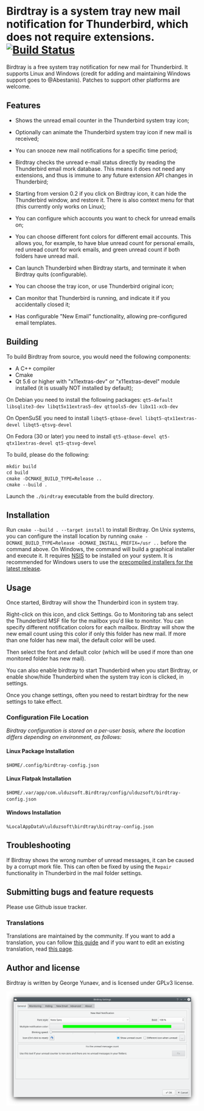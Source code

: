 # Birdtray is a system tray new mail notification for Thunderbird, which does not require extensions. [![Build Status](https://github.com/gyunaev/birdtray/workflows/Build/badge.svg?event=push)](https://github.com/gyunaev/birdtray/action)

Birdtray is a free system tray notification for new mail for Thunderbird. It supports Linux and Windows (credit for adding and maintaining Windows support goes to @Abestanis). Patches to support other platforms are welcome.

## Features

- Shows the unread email counter in the Thunderbird system tray icon;

- Optionally can animate the Thunderbird system tray icon if new mail is received;

- You can snooze new mail notifications for a specific time period;

- Birdtray checks the unread e-mail status directly by reading the Thunderbird email mork database. This means it does not need any extensions, and thus is immune to any future extension API changes in Thunderbird;

- Starting from version 0.2 if you click on Birdtray icon, it can hide the Thunderbird window, and restore it. There is also context menu for that (this currently only works on Linux);

- You can configure which accounts you want to check for unread emails on;

- You can choose different font colors for different email accounts. This allows you, for example, to have blue unread count for personal emails, red unread count for work emails, and green unread count if both folders have unread mail.

- Can launch Thunderbird when Birdtray starts, and terminate it when Birdtray quits (configurable).

- You can choose the tray icon, or use Thunderbird original icon;

- Can monitor that Thunderbird is running, and indicate it if you accidentally closed it;

- Has configurable "New Email" functionality, allowing pre-configured email templates.


## Building

To build Birdtray from source, you would need the following components:

- A C++ compiler
- Cmake
- Qt 5.6 or higher with "x11extras-dev" or "x11extras-devel"  module installed (it is usually NOT installed by default);

On Debian you need to install the following packages: ``qt5-default libsqlite3-dev libqt5x11extras5-dev qttools5-dev libx11-xcb-dev``

On OpenSuSE you need to install ``libqt5-qtbase-devel libqt5-qtx11extras-devel libqt5-qtsvg-devel``

On Fedora (30 or later) you need to install ``qt5-qtbase-devel qt5-qtx11extras-devel qt5-qtsvg-devel``

To build, please do the following:

```shell script
mkdir build
cd build
cmake -DCMAKE_BUILD_TYPE=Release ..
cmake --build .
```

Launch the `./birdtray` executable from the build directory.

## Installation

Run `cmake --build . --target install` to install Birdtray.
On Unix systems, you can configure the install location by running
`cmake -DCMAKE_BUILD_TYPE=Release -DCMAKE_INSTALL_PREFIX=/usr ..` before the command above.
On Windows, the command will build a graphical installer and execute it.
It requires [NSIS](https://nsis.sourceforge.io/Main_Page) to be installed on your system.
It is recommended for Windows users to use the
[precompiled installers for the latest release](https://github.com/gyunaev/birdtray/releases/latest).  

## Usage

Once started, Birdtray will show the Thunderbird icon in system tray.

Right-click on this icon, and click Settings. Go to Monitoring tab ans select the Thunderbird MSF file for the mailbox you'd like to monitor. You can specify different notification colors for each mailbox. Birdtray will show the new email count using this color if only this folder has new mail. If more than one folder has new mail, the default color will be used.

Then select the font and default color (which will be used if more than one monitored folder has new mail).

You can also enable birdtray to start Thunderbird when you start Birdtray, or enable show/hide Thunderbird when the system tray icon is clicked, in settings.

Once you change settings, often you need to restart birdtray for the new settings to take effect.

### Configuration File Location
*Birdtray configuration is stored on a per-user basis, where the location differs depending on environment, as follows:*

#### Linux Package Installation
`$HOME/.config/birdtray-config.json`

#### Linux Flatpak Installation
`$HOME/.var/app/com.ulduzsoft.Birdtray/config/ulduzsoft/birdtray-config.json`

#### Windows Installation
`%LocalAppData%\ulduzsoft\birdtray\birdtray-config.json`

## Troubleshooting

If Birdtray shows the wrong number of unread messages, it can be caused by a corrupt mork file.
This can often be fixed by using the `Repair` functionality in Thunderbird
in the mail folder settings.

## Submitting bugs and feature requests

Please use Github issue tracker.

### Translations

Translations are maintained by the community.
If you want to add a translation, you can follow [this guide](https://github.com/gyunaev/birdtray/wiki/Add-a-new-translation)
and if you want to edit an existing translation, read [this page](https://github.com/gyunaev/birdtray/wiki/Edit-an-existing-translation).

## Author and license

Birdtray is written by George Yunaev, and is licensed under GPLv3 license.

![birdtray-settings](screenshots/birdtray-settings.png)
